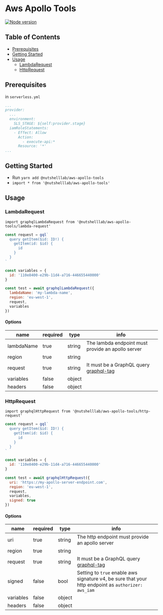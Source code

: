 # Aws Apollo Tools

[![Node version](https://img.shields.io/badge/nodejs-8.10.0-blue.svg)](https://nodejs.org/en/blog/release/v8.10.0/)


## Table of Contents

* [Prerequisites](#prerequisites)
* [Getting Started](#getting-started)
* [Usage](#usage)
  * [LambdaRequest](#lambdarequest)
  * [HttpRequest](#httprequest)
  


## Prerequisites

in `serverless.yml`
```yml
...
provider:
  ...
  environment:
    SLS_STAGE: ${self:provider.stage} 
  iamRoleStatements:
    - Effect: Allow
      Action:
        - execute-api:*
      Resource: '*'
...
```

## Getting Started

* Run `yarn add @nutshelllab/aws-apollo-tools`
* `import * from '@nutshelllab/aws-apollo-tools'`

## Usage

### LambdaRequest

`import graphqlLambdaRequest from '@nutshelllab/aws-apollo-tools/lambda-request'`

```js
const request = gql`
  query getItem($id: ID!) {
    getItem(id: $id) {
      id
    }
  }
`

const variables = {
  id: '110e8400-e29b-11d4-a716-446655440000'
}

const test = await graphqlLambdaRequest({
  lambdaName: 'my-lambda-name',
  region: 'eu-west-1',
  request,
  variables
})

```

#### Options

|name|required|type|info|
|---|---|---|---|
|lambdaName|true|string|The lambda endpoint must provide an apollo server|
|region|true|string|   |
|request|true|string|It must be a GraphQL query [graphql-tag](https://github.com/apollographql/graphql-tag#readme)|
|variables|false|object|   |
|headers|false|object|   |

### HttpRequest

`import graphqlHttpRequest from '@nutshelllab/aws-apollo-tools/http-request'`

```js
const request = gql`
  query getItem($id: ID!) {
    getItem(id: $id) {
      id
    }
  }
`

const variables = {
  id: '110e8400-e29b-11d4-a716-446655440000'
}

const test = await graphqlHttpRequest({
  uri: 'https://my-apollo-server-endpoint.com',
  region: 'eu-west-1',
  request,
  variables,
  signed: true
})

```

#### Options

|name|required|type|info|
|---|---|---|---|
|uri|true|string|The http endpoint must provide an apollo server|
|region|true|string|   |
|request|true|string|It must be a GraphQL query [graphql-tag](https://github.com/apollographql/graphql-tag#readme)|
|signed|false|bool|Setting to `true` enable aws signature v4, be sure that your http endpoint as `authorizer: aws_iam`|
|variables|false|object|   |
|headers|false|object|   |
